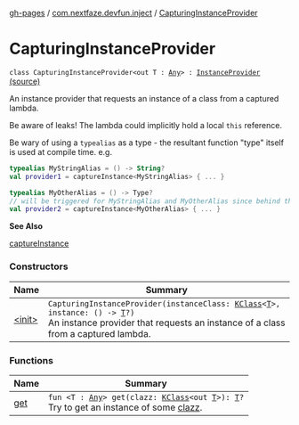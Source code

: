 [gh-pages](../../index.md) / [com.nextfaze.devfun.inject](../index.md) / [CapturingInstanceProvider](./index.md)

# CapturingInstanceProvider

`class CapturingInstanceProvider<out T : `[`Any`](https://kotlinlang.org/api/latest/jvm/stdlib/kotlin/-any/index.html)`> : `[`InstanceProvider`](../-instance-provider/index.md) [(source)](https://github.com/NextFaze/dev-fun/tree/master/devfun-annotations/src/main/java/com/nextfaze/devfun/inject/InstanceProvider.kt#L93)

An instance provider that requests an instance of a class from a captured lambda.

Be aware of leaks! The lambda could implicitly hold a local `this` reference.

Be wary of using a `typealias` as a type - the resultant function "type" itself is used at compile time.
e.g.

``` kotlin
typealias MyStringAlias = () -> String?
val provider1 = captureInstance<MyStringAlias> { ... }

typealias MyOtherAlias = () -> Type?
// will be triggered for MyStringAlias and MyOtherAlias since behind the scenes they are both kotlin.Function0<T>
val provider2 = captureInstance<MyOtherAlias> { ... }
```

**See Also**

[captureInstance](../capture-instance.md)

### Constructors

| Name | Summary |
|---|---|
| [&lt;init&gt;](-init-.md) | `CapturingInstanceProvider(instanceClass: `[`KClass`](https://kotlinlang.org/api/latest/jvm/stdlib/kotlin.reflect/-k-class/index.html)`<`[`T`](index.md#T)`>, instance: () -> `[`T`](index.md#T)`?)`<br>An instance provider that requests an instance of a class from a captured lambda. |

### Functions

| Name | Summary |
|---|---|
| [get](get.md) | `fun <T : `[`Any`](https://kotlinlang.org/api/latest/jvm/stdlib/kotlin/-any/index.html)`> get(clazz: `[`KClass`](https://kotlinlang.org/api/latest/jvm/stdlib/kotlin.reflect/-k-class/index.html)`<out `[`T`](get.md#T)`>): `[`T`](get.md#T)`?`<br>Try to get an instance of some [clazz](../-instance-provider/get.md#com.nextfaze.devfun.inject.InstanceProvider$get(kotlin.reflect.KClass((com.nextfaze.devfun.inject.InstanceProvider.get.T)))/clazz). |
